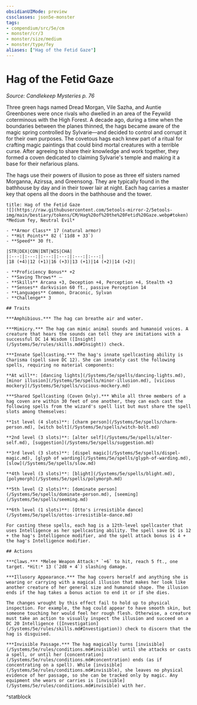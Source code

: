 ```yaml
---
obsidianUIMode: preview
cssclasses: json5e-monster
tags:
- compendium/src/5e/cm
- monster/cr/3
- monster/size/medium
- monster/type/fey
aliases: ["Hag of the Fetid Gaze"]
---
```

# Hag of the Fetid Gaze
*Source: Candlekeep Mysteries p. 76*  

Three green hags named Dread Morgan, Vile Sazha, and Auntie Greenbones were once rivals who dwelled in an area of the Feywild coterminous with the High Forest. A decade ago, during a time when the boundaries between the planes thinned, the hags became aware of the magic spring controlled by Sylvarie—and decided to control and corrupt it for their own purposes. The covetous hags each knew part of a ritual for crafting magic paintings that could bind mortal creatures with a terrible curse. After agreeing to share their knowledge and work together, they formed a coven dedicated to claiming Sylvarie's temple and making it a base for their nefarious plans.

The hags use their powers of illusion to pose as three elf sisters named Morganna, Azirssa, and Greensong. They are typically found in the bathhouse by day and in their tower lair at night. Each hag carries a master key that opens all the doors in the bathhouse and the tower.

```ad-statblock
title: Hag of the Fetid Gaze
![](https://raw.githubusercontent.com/5etools-mirror-2/5etools-img/main/bestiary/tokens/CM/Hag%20of%20the%20Fetid%20Gaze.webp#token)
*Medium fey, Neutral Evil*

- **Armor Class** 17 (natural armor)
- **Hit Points** 82 (`11d8 + 33`)
- **Speed** 30 ft.

|STR|DEX|CON|INT|WIS|CHA|
|:---:|:---:|:---:|:---:|:---:|:---:|
|18 (+4)|12 (+1)|16 (+3)|13 (+1)|14 (+2)|14 (+2)|

- **Proficiency Bonus** +2
- **Saving Throws** ⏤
- **Skills** Arcana +3, Deception +4, Perception +4, Stealth +3
- **Senses** darkvision 60 ft., passive Perception 14
- **Languages** Common, Draconic, Sylvan
- **Challenge** 3

## Traits

***Amphibious.*** The hag can breathe air and water.

***Mimicry.*** The hag can mimic animal sounds and humanoid voices. A creature that hears the sounds can tell they are imitations with a successful DC 14 Wisdom ([Insight](/Systems/5e/rules/skills.md#Insight)) check.

***Innate Spellcasting.*** The hag's innate spellcasting ability is Charisma (spell save DC 12). She can innately cast the following spells, requiring no material components:

**At will**: [dancing lights](/Systems/5e/spells/dancing-lights.md), [minor illusion](/Systems/5e/spells/minor-illusion.md), [vicious mockery](/Systems/5e/spells/vicious-mockery.md)

***Shared Spellcasting (Coven Only).*** While all three members of a hag coven are within 30 feet of one another, they can each cast the following spells from the wizard's spell list but must share the spell slots among themselves:

**1st level (4 slots)**: [charm person](/Systems/5e/spells/charm-person.md), [witch bolt](/Systems/5e/spells/witch-bolt.md)

**2nd level (3 slots)**: [alter self](/Systems/5e/spells/alter-self.md), [suggestion](/Systems/5e/spells/suggestion.md)

**3rd level (3 slots)**: [dispel magic](/Systems/5e/spells/dispel-magic.md), [glyph of warding](/Systems/5e/spells/glyph-of-warding.md), [slow](/Systems/5e/spells/slow.md)

**4th level (3 slots)**: [blight](/Systems/5e/spells/blight.md), [polymorph](/Systems/5e/spells/polymorph.md)

**5th level (2 slots)**: [dominate person](/Systems/5e/spells/dominate-person.md), [seeming](/Systems/5e/spells/seeming.md)

**6th level (1 slots)**: [Otto's irresistible dance](/Systems/5e/spells/ottos-irresistible-dance.md)

For casting these spells, each hag is a 12th-level spellcaster that uses Intelligence as her spellcasting ability. The spell save DC is 12 + the hag's Intelligence modifier, and the spell attack bonus is 4 + the hag's Intelligence modifier.

## Actions

***Claws.*** *Melee Weapon Attack:* `+6` to hit, reach 5 ft., one target. *Hit:* 13 (`2d8 + 4`) slashing damage.

***Illusory Appearance.*** The hag covers herself and anything she is wearing or carrying with a magical illusion that makes her look like another creature of her general size and humanoid shape. The illusion ends if the hag takes a bonus action to end it or if she dies.

The changes wrought by this effect fail to hold up to physical inspection. For example, the hag could appear to have smooth skin, but someone touching her would feel her rough flesh. Otherwise, a creature must take an action to visually inspect the illusion and succeed on a DC 20 Intelligence ([Investigation](/Systems/5e/rules/skills.md#Investigation)) check to discern that the hag is disguised.

***Invisible Passage.*** The hag magically turns [invisible](/Systems/5e/rules/conditions.md#invisible) until she attacks or casts a spell, or until her [concentration](/Systems/5e/rules/conditions.md#concentration) ends (as if concentrating on a spell). While [invisible](/Systems/5e/rules/conditions.md#invisible), she leaves no physical evidence of her passage, so she can be tracked only by magic. Any equipment she wears or carries is [invisible](/Systems/5e/rules/conditions.md#invisible) with her.
```
^statblock